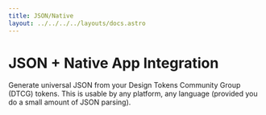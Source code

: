 ```yaml
---
title: JSON/Native
layout: ../../../../layouts/docs.astro
---
```


# JSON + Native App Integration

Generate universal JSON from your Design Tokens Community Group (DTCG) tokens. This is usable by any platform, any language (provided you do a small amount of JSON parsing).
